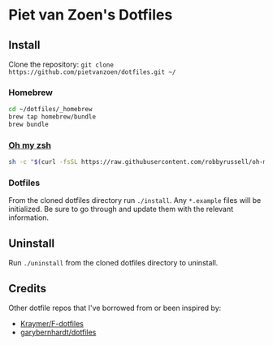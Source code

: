 Piet van Zoen's Dotfiles
===

## Install

Clone the repository: `git clone https://github.com/pietvanzoen/dotfiles.git ~/`

### Homebrew

```bash
cd ~/dotfiles/_homebrew
brew tap homebrew/bundle
brew bundle
```

### [Oh my zsh](https://github.com/robbyrussell/oh-my-zsh)

```bash
sh -c "$(curl -fsSL https://raw.githubusercontent.com/robbyrussell/oh-my-zsh/master/tools/install.sh)"
```

### Dotfiles

From the cloned dotfiles directory run `./install`. Any `*.example` files will be initialized. Be sure to go through and update them with the relevant information.

## Uninstall

Run `./uninstall` from the cloned dotfiles directory to uninstall.

## Credits

Other dotfile repos that I've borrowed from or been inspired by:
* [Kraymer/F-dotfiles](https://github.com/Kraymer/F-dotfiles)
* [garybernhardt/dotfiles](https://github.com/garybernhardt/dotfiles)
